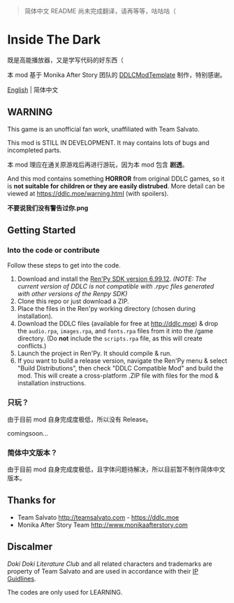 > 简体中文 README 尚未完成翻译，请再等等，咕咕咕（

# Inside The Dark

既是高能播放器，又是学写代码的好东西（

本 mod 基于 Monika After Story 团队的 [DDLCModTemplate](https://github.com/Monika-After-Story/DDLCModTemplate) 制作，特别感谢。

[English](./README.md) | 简体中文

## WARNING

This game is an unofficial fan work, unaffiliated with Team Salvato.

This mod is STILL IN DEVELOPMENT. It may contains lots of bugs and incompleted parts.

本 mod 理应在通关原游戏后再进行游玩，因为本 mod 包含 **剧透**。

And this mod contains something **HORROR** from original DDLC games, so it is **not suitable for children or they are easily distrubed**. More detail can be viewed at https://ddlc.moe/warning.html (with spoilers).

**不要说我们没有警告过你.png**

## Getting Started

### Into the code or contribute
Follow these steps to get into the code.

1. Download and install the [Ren'Py SDK version 6.99.12](https://www.renpy.org/release/6.99.12). *(NOTE: The current version of DDLC is not compatible with .rpyc files generated with other versions of the Renpy SDK)*
2. Clone this repo or just download a ZIP.
3. Place the files in the Ren'py working directory (chosen during installation).
4. Download the DDLC files (available for free at http://ddlc.moe) & drop the `audio.rpa`, `images.rpa`, and `fonts.rpa` files from it into the /game directory. (Do **not** include the `scripts.rpa` file, as this will create conflicts.)
5. Launch the project in Ren'Py. It should compile & run.
6. If you want to build a release version, navigate the Ren'Py menu & select "Build Distributions", then check "DDLC Compatible Mod" and build the mod. This will create a cross-platform .ZIP file with files for the mod & installation instructions.

### 只玩？

由于目前 mod 自身完成度极低，所以没有 Release。

comingsoon...

### 简体中文版本？

由于目前 mod 自身完成度极低，且字体问题待解决，所以目前暂不制作简体中文版本。

## Thanks for

- Team Salvato http://teamsalvato.com - https://ddlc.moe
- Monika After Story Team http://www.monikaafterstory.com

## Discalmer

*Doki Doki Literature Club* and all related characters and trademarks are property of Team Salvato and are used in accordance with their [IP Guidlines](http://teamsalvato.com/ip-guidelines/).

The codes are only used for LEARNING.